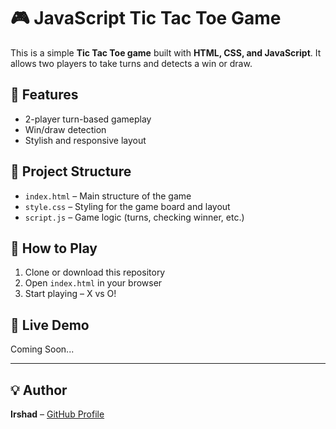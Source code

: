 # 🎮 JavaScript Tic Tac Toe Game

This is a simple **Tic Tac Toe game** built with **HTML, CSS, and JavaScript**. It allows two players to take turns and detects a win or draw.

## 🧠 Features

- 2-player turn-based gameplay
- Win/draw detection
- Stylish and responsive layout

## 📁 Project Structure

- `index.html` – Main structure of the game
- `style.css` – Styling for the game board and layout
- `script.js` – Game logic (turns, checking winner, etc.)

## 🚀 How to Play

1. Clone or download this repository
2. Open `index.html` in your browser
3. Start playing – X vs O!

## 🔗 Live Demo

Coming Soon...

---

## 💡 Author

**Irshad** – [GitHub Profile](https://github.com/IrshadxDev072)

